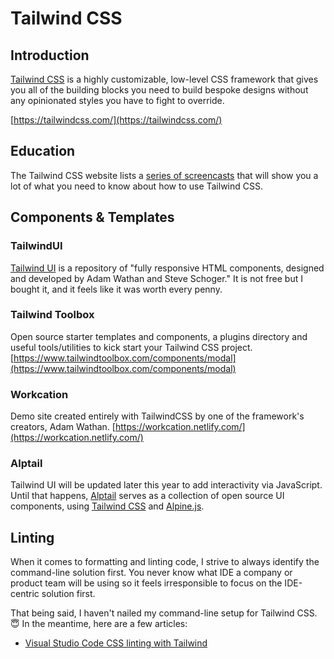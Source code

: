 # Tailwind CSS

## Introduction

[Tailwind CSS](https://tailwindcss.com/) is a highly customizable, low-level CSS framework that gives you all of the building blocks you need to build bespoke designs without any opinionated styles you have to fight to override.

[https://tailwindcss.com/](https://tailwindcss.com/)

## Education

The Tailwind CSS website lists a [series of screencasts](https://tailwindcss.com/screencasts/) that will show you a lot of what you need to know about how to use Tailwind CSS.

## Components & Templates

### TailwindUI

[Tailwind UI](https://tailwindui.com/) is a repository of "fully responsive HTML components, designed and developed by Adam Wathan and Steve Schoger." It is not free but I bought it, and it feels like it was worth every penny.

### Tailwind Toolbox

Open source starter templates and components, a plugins directory and useful tools/utilities to kick start your Tailwind CSS project. [https://www.tailwindtoolbox.com/components/modal](https://www.tailwindtoolbox.com/components/modal)

### Workcation

Demo site created entirely with TailwindCSS by one of the framework's creators, Adam Wathan. [https://workcation.netlify.com/](https://workcation.netlify.com/)

### Alptail

Tailwind UI will be updated later this year to add interactivity via JavaScript. Until that happens, [Alptail](https://www.alptail.com/) serves as a collection of open source UI components, using [Tailwind CSS](https://tailwindcss.com/) and [Alpine.js](https://github.com/alpinejs/alpine).

## Linting

When it comes to formatting and linting code, I strive to always identify the command-line solution first. You never know what IDE a company or product team will be using so it feels irresponsible to focus on the IDE-centric solution first.

That being said, I haven't nailed my command-line setup for Tailwind CSS. :innocent: In the meantime, here are a few articles:

* [Visual Studio Code CSS linting with Tailwind](https://www.meidev.co/blog/visual-studio-code-css-linting-with-tailwind/)